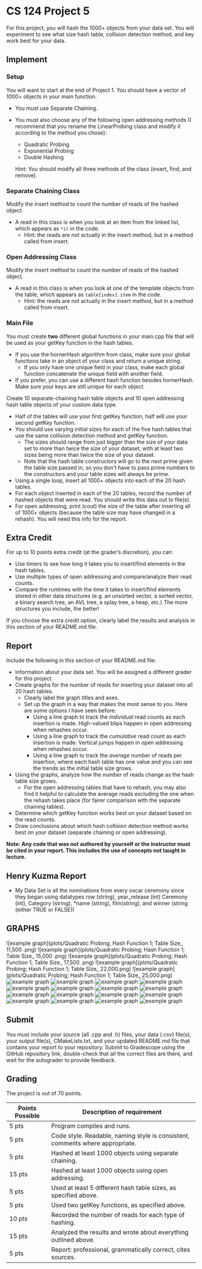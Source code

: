 # CS 124 Project 5

For this project, you will hash the 1000+ objects from your data set. You will experiment to see what size hash table, collision detection method, and key work best for your data.

## Implement

### Setup
You will want to start at the end of Project 1. You should have a vector of 1000+ objects in your main function.
* You must use Separate Chaining.
* You must also choose any of the following open addressing methods (I recommend that you rename the LinearProbing class and modify it according to the method you chose):
  * Quadratic Probing
  * Exponential Probing
  * Double Hashing
  
  Hint: You should modify all three methods of the class (insert, find, and remove).

### Separate Chaining Class
Modify the insert method to count the number of reads of the hashed object.
* A read in this class is when you look at an item from the linked list, which appears as `*it` in the code.
  * Hint: the reads are not actually in the insert method, but in a method called from insert.

### Open Addressing Class
Modify the insert method to count the number of reads of the hashed object.
* A read in this class is when you look at one of the template objects from the table, which appears as `table[index].item` in the code.
  * Hint: the reads are not actually in the insert method, but in a method called from insert.

### Main File
You must create **two** different global functions in your main.cpp file that will be used as your getKey function in the hash tables.
* If you use the hornerHash algorithm from class, make sure your global functions take in an object of your class and return a unique string.
  * If you only have one unique field in your class, make each global function concatenate the unique field with another field.
* If you prefer, you can use a different hash function besides hornerHash. Make sure your keys are still unique for each object.

Create 10 separate-chaining hash table objects and 10 open addressing hash table objects of your custom data type.
* Half of the tables will use your first getKey function, half will use your second getKey function.
* You should use varying initial sizes for each of the five hash tables that use the same collision detection method and getKey function. 
  * The sizes should range from just bigger than the size of your data set to more than twice the size of your dataset, with at least two sizes being more than twice the size of your dataset.
  * Note that the hash table constructors will go to the next prime given the table size passed in, so you don't have to pass prime numbers to the constructors and your table sizes will always be prime.
* Using a single loop, insert all 1000+ objects into each of the 20 hash tables.
* For each object inserted in each of the 20 tables, record the number of hashed objects that were read. You should write this data out to file(s).
* For open addressing, print (cout) the size of the table after inserting all of 1000+  objects (because the table size may have changed in a rehash). You will need this info for the report.

## Extra Credit
For up to 10 points extra credit (at the grader’s discretion), you can:
* Use timers to see how long it takes you to insert/find elements in the hash tables.
* Use multiple types of open addressing and compare/analyze their read counts.
* Compare the runtimes with the time it takes to insert/find elements stored in other data structures (e.g. an unsorted vector, a sorted vector, a binary search tree, an AVL tree, a splay tree, a heap, etc.) The more structures you include, the better!

If you choose the extra credit option, clearly label the results and analysis in this section of your README.md file.

## Report
Include the following in this section of your README.md file:
* Information about your data set. You will be assigned a different grader for this project.
* Create graphs for the number of reads for inserting your dataset into all 20 hash tables.
  * Clearly label the graph titles and axes.
  * Set up the graph in a way that makes the most sense to you. Here are some options I have seen before:
    * Using a line graph to track the *individual* read counts as each insertion is made. High-valued blips happen in open addressing when rehashes occur.
    * Using a line graph to track the *cumulative* read count as each insertion is made. Vertical jumps happen in open addressing when rehashes occur.
    * Using a line graph to track the *average* number of reads per insertion, where each hash table has one value and you can see the trends as the initial table size grows.
* Using the graphs, analyze how the number of reads change as the hash table size grows.
  * For the open addressing tables that have to rehash, you may also find it helpful to calculate the average reads excluding the one when the rehash takes place (for fairer comparison with the separate chaining tables).
* Determine which getKey function works best on your dataset based on the read counts.
* Draw conclusions about which hash collision detection method works best on your dataset (separate chaining or open addressing).

**Note: Any code that was not authored by yourself or the instructor must be cited in your report. This includes the use of concepts not taught in lecture.**

## Henry Kuzma Report
* My Data Set is all the nominations from every oscar ceremony since they began using datatypes row (string), year_release (int) Ceremony (int), Category (string), *name (string), film(string), and winner (string (either TRUE or FALSE))
## GRAPHS
![example graph](plots/Quadratic Probing; Hash Function 1; Table Size_ 11,500 .png)
![example graph](plots/Quadratic Probing; Hash Function 1; Table Size_ 15,000 .png)
![example graph](plots/Quadratic Probing; Hash Function 1; Table Size_ 17,500 .png)
![example graph](plots/Quadratic Probing; Hash Function 1; Table Size_ 22,000.png)
![example graph](plots/Quadratic Probing; Hash Function 1; Table Size_ 25,000.png)
![example graph](plots/Bubble%20Sort_%20Reads%20and%20Writes%20(1).png)
![example graph](plots/Bubble%20Sort_%20Reads%20and%20Writes%20(1).png)
![example graph](plots/Bubble%20Sort_%20Reads%20and%20Writes%20(1).png)
![example graph](plots/Bubble%20Sort_%20Reads%20and%20Writes%20(1).png)
![example graph](plots/Bubble%20Sort_%20Reads%20and%20Writes%20(1).png)
![example graph](plots/Bubble%20Sort_%20Reads%20and%20Writes%20(1).png)
![example graph](plots/Bubble%20Sort_%20Reads%20and%20Writes%20(1).png)
![example graph](plots/Bubble%20Sort_%20Reads%20and%20Writes%20(1).png)
![example graph](plots/Bubble%20Sort_%20Reads%20and%20Writes%20(1).png)
![example graph](plots/Bubble%20Sort_%20Reads%20and%20Writes%20(1).png)
![example graph](plots/Bubble%20Sort_%20Reads%20and%20Writes%20(1).png)
![example graph](plots/Bubble%20Sort_%20Reads%20and%20Writes%20(1).png)
![example graph](plots/Bubble%20Sort_%20Reads%20and%20Writes%20(1).png)
![example graph](plots/Bubble%20Sort_%20Reads%20and%20Writes%20(1).png)
![example graph](plots/Bubble%20Sort_%20Reads%20and%20Writes%20(1).png)
![example graph](plots/Bubble%20Sort_%20Reads%20and%20Writes%20(1).png)

## Submit
You must include your source (all .cpp and .h) files, your data (.csv) file(s), your output file(s), CMakeLists.txt, and your updated README.md file that contains your report to your repository. Submit to Gradescope using the GitHub repository link, double-check that all the correct files are there, and wait for the autograder to provide feedback.

## Grading
The project is out of 70 points.

| Points Possible | Description of requirement                                                    |
|------------------- |-------------------------------------------------------------------------------|
| 5 pts | Program compiles and runs.                                                    |
| 5 pts | Code style. Readable, naming style is consistent, comments where appropriate. |
| 5 pts | Hashed at least 1000 objects using separate chaining.                         |
| 15 pts | Hashed at least 1000 objects using open addressing.                           |
| 5 pts | Used at least 5 different hash table sizes, as specified above.               |
| 5 pts | Used two getKey functions, as specified above.                                |
| 10 pts | Recorded the number of reads for each type of hashing.                        |
| 15 pts | Analyzed the results and wrote about everything outlined above.               |
| 5 pts | Report: professional, grammatically correct, cites sources.                   |